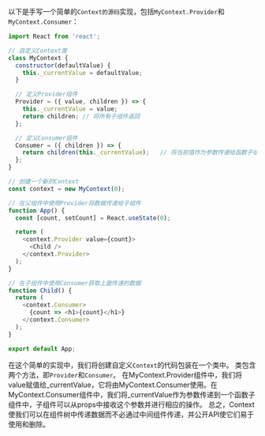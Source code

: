 以下是手写一个简单的`Context的源码`实现，包括`MyContext.Provider`和`MyContext.Consumer`：

```js
import React from 'react';

// 自定义Context类
class MyContext {
  constructor(defaultValue) {
    this._currentValue = defaultValue;
  }

  // 定义Provider组件
  Provider = ({ value, children }) => {
    this._currentValue = value;
    return children; // 将所有子组件返回
  };

  // 定义Consumer组件
  Consumer = ({ children }) => {
    return children(this._currentValue);   // 将当前值作为参数传递给函数子组件并返回子组件
  };
}

// 创建一个新的Context
const context = new MyContext(0);

// 在父组件中使用Provider将数据传递给子组件
function App() {
  const [count, setCount] = React.useState(0);

  return (
    <context.Provider value={count}>
      <Child />
    </context.Provider>
  );
}

// 在子组件中使用Consumer获取上面传递的数据
function Child() {
  return (
    <context.Consumer>
      {count => <h1>{count}</h1>}
    </context.Consumer>
  );
}

export default App;
```

在这个简单的实现中，我们将创建自定义`Context`的代码包装在一个类中。
类包含两个方法，即`Provider`和`Consumer`。
在MyContext.Provider组件中，我们将value赋值给_currentValue，它将由MyContext.Consumer使用。在MyContext.Consumer组件中，我们将_currentValue作为参数传递到一个函数子组件中，子组件可以从props中接收这个参数并进行相应的操作。
总之，Context使我们可以在组件树中传递数据而不必通过中间组件传递，并公开API使它们易于使用和删除。